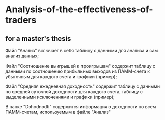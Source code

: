 # Analysis-of-the-effectiveness-of-traders
## for a master's thesis ##


Файл "Анализ" включает в себя таблицу с данными для анализа и сам анализ данных;


Файл "Соотношение выигрышей к проигрышам" содержит таблицу с данными по соотношению прибыльных выходов из ПАММ-счета к убыточным для каждого счета и графики (пример);


Файл "Средняя ежедневная доходность" содержит таблицу с данными по средней суточной доходности для каждого счета, таблицу с выделенными исключениями и графики (пример);


В папке "Dohodnodti" содержится информация о доходности по всем ПАММ-счетам, используемым в файле "Анализ"
